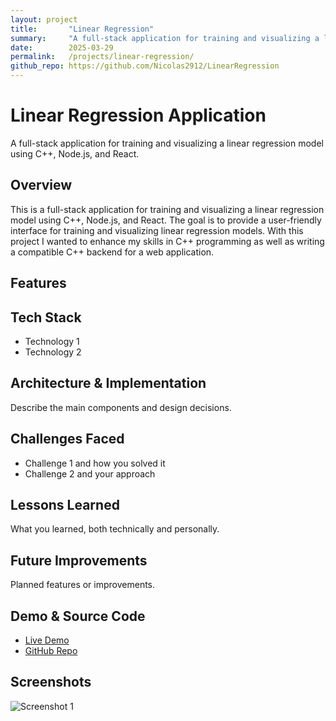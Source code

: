 ```yaml
---
layout: project
title:       "Linear Regression"
summary:     "A full-stack application for training and visualizing a linear regression model using C++, Node.js, and React."
date:        2025-03-29
permalink:   /projects/linear-regression/
github_repo: https://github.com/Nicolas2912/LinearRegression
---
```


# Linear Regression Application

A full-stack application for training and visualizing a linear regression model using C++, Node.js, and React.

## Overview
This is a full-stack application for training and visualizing a linear regression model using C++, Node.js, and React. The goal is to provide a user-friendly interface for training and visualizing linear regression models. 
With this project I wanted to enhance my skills in C++ programming as well as writing a compatible C++ backend for a web application. 

## Features


## Tech Stack
- Technology 1
- Technology 2

## Architecture & Implementation
Describe the main components and design decisions.

## Challenges Faced
- Challenge 1 and how you solved it
- Challenge 2 and your approach

## Lessons Learned
What you learned, both technically and personally.

## Future Improvements
Planned features or improvements.

## Demo & Source Code
- [Live Demo](#)
- [GitHub Repo](#)

## Screenshots
![Screenshot 1](path/to/image.png)